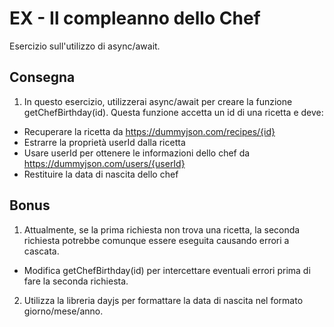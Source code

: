 EX - Il compleanno dello Chef
===
Esercizio sull'utilizzo di async/await.
## Consegna
1. In questo esercizio, utilizzerai async/await per creare la funzione getChefBirthday(id). Questa funzione accetta un id di una ricetta e deve: <br>
- Recuperare la ricetta da https://dummyjson.com/recipes/{id}
- Estrarre la proprietà userId dalla ricetta
- Usare userId per ottenere le informazioni dello chef da https://dummyjson.com/users/{userId}
- Restituire la data di nascita dello chef
## Bonus
1. Attualmente, se la prima richiesta non trova una ricetta, la seconda richiesta potrebbe comunque essere eseguita causando errori a cascata.

- Modifica getChefBirthday(id) per intercettare eventuali errori prima di fare la seconda richiesta.

2. Utilizza la libreria dayjs per formattare la data di nascita nel formato giorno/mese/anno.